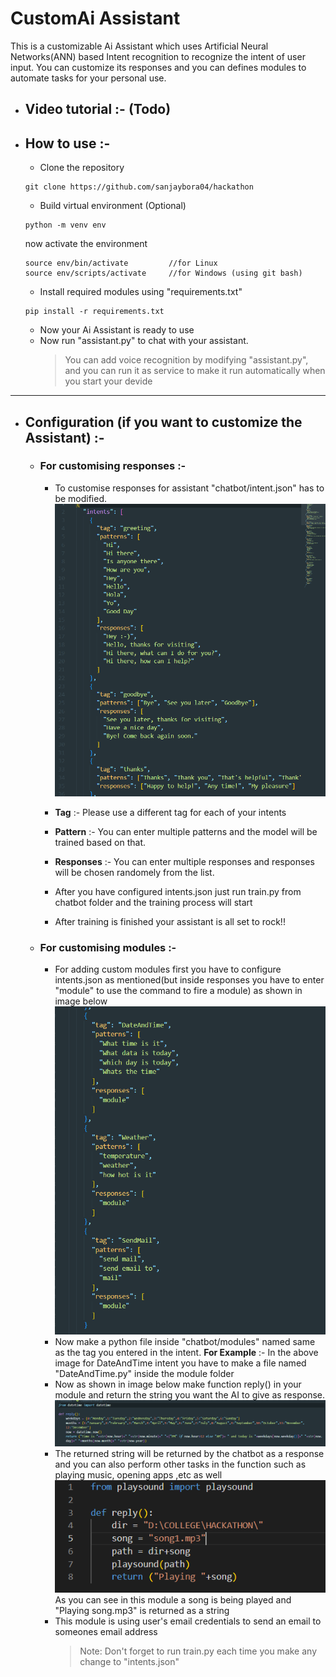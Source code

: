 # CustomAi Assistant
This is a customizable Ai Assistant which uses Artificial Neural Networks(ANN) based Intent recognition to recognize the intent of user input.
You can customize its responses and you can defines modules to automate tasks for your personal use. 

* ## Video tutorial :- (Todo)
<!---[![Alt text](readmeContent/thumbnail.png)](link)-->

* ## How to use :-
  * Clone the repository
  ```shell
  git clone https://github.com/sanjaybora04/hackathon
  ```
  * Build virtual environment (Optional)
  ```shell
  python -m venv env
  ```
  now activate the environment
  ```shell
  source env/bin/activate         //for Linux
  source env/scripts/activate     //for Windows (using git bash)
  ```
  * Install required modules using "requirements.txt"
  ```shell
  pip install -r requirements.txt
  ```
  * Now your Ai Assistant is ready to use
  * Now run "assistant.py" to chat with your assistant.
    >You can add voice recognition by modifying "assistant.py",</br>
    > and you can run it as service to make it run automatically when you start your devide
---
  
* ## Configuration (if you want to customize the Assistant) :- 
  * ### For customising responses :-
    * To customise responses for assistant "chatbot/intent.json" has to be modified.
    ![image](readmeContent/intentJson.png)
    * **Tag** :- Please use a different tag for each of your intents 
    * **Pattern** :- You can enter multiple patterns and the model will be trained based on that.
    * **Responses** :- You can enter multiple responses and responses will be chosen randomely from the list.

    * After you have configured intents.json just run train.py from chatbot folder and the training process will start
    * After training is finished your assistant is all set to rock!!
  * ### For customising modules :-
    
    * For adding custom modules first you have to configure intents.json as mentioned(but inside responses you have to enter "module" to use the command to fire a module) as shown in image below
    ![image](readmeContent/intentJson2.png)
    * Now make a python file inside "chatbot/modules" named same as the tag you entered in the intent. **For Example** :- In the above image for DateAndTime intent you have to make a file named "DateAndTime.py" inside the module folder
    * Now as shown in image below make function reply() in your module and return the string you want the AI to give as response.
    ![image](readmeContent/module.png)
    * The returned string will be returned by the chatbot as a response and you can also perform other tasks in the function such as playing music, opening apps ,etc as well
    ![image](readmeContent/song.png)
    As you can see in this module a song is being played and "Playing song.mp3" is returned as a string
    * This module is using user's email credentials to send an email to someones email address
      >Note: Don't forget to run train.py each time you make any change to "intents.json"
